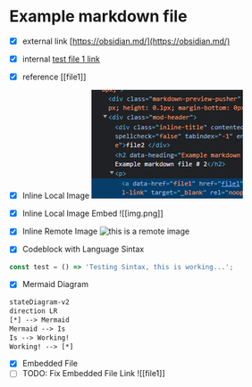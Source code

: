# Example markdown file

  
- [x] external link
[https://obsidian.md/](https://obsidian.md/)

- [x] internal
[test file 1 link](/file1)

- [x] reference
[[file1]]

- [x] Inline Local Image
![Local Inline Image](img.png)

- [x] Inline Local Image Embed
![[img.png]]

- [x] Inline Remote Image
![this is a remote image](https://obsidian.md/images/screenshot-1.0-hero-combo.png)
- [x] Codeblock with Language Sintax
```javascript
const test = () => 'Testing Sintax, this is working...';
```
- [x] Mermaid Diagram
```mermaid
stateDiagram-v2
direction LR
[*] --> Mermaid
Mermaid --> Is
Is --> Working!
Working! --> [*]
```

- [x] Embedded File
- [ ] TODO: Fix Embedded File Link 
![[file1]]